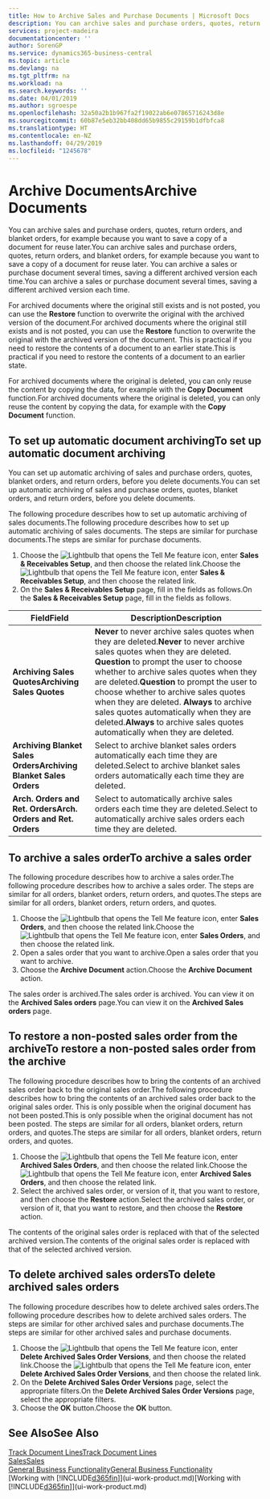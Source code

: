 ```yaml
---
title: How to Archive Sales and Purchase Documents | Microsoft Docs
description: You can archive sales and purchase orders, quotes, return orders, and blanket orders, and you can use the archived document to recreate the document that it was archived from.
services: project-madeira
documentationcenter: ''
author: SorenGP
ms.service: dynamics365-business-central
ms.topic: article
ms.devlang: na
ms.tgt_pltfrm: na
ms.workload: na
ms.search.keywords: ''
ms.date: 04/01/2019
ms.author: sgroespe
ms.openlocfilehash: 32a50a2b1b967fa2f19022ab6e07865716243d8e
ms.sourcegitcommit: 60b87e5eb32bb408dd65b9855c29159b1dfbfca8
ms.translationtype: HT
ms.contentlocale: en-NZ
ms.lasthandoff: 04/29/2019
ms.locfileid: "1245678"
---
```

# <a name="archive-documents"></a><span data-ttu-id="c8011-103">Archive Documents</span><span class="sxs-lookup"><span data-stu-id="c8011-103">Archive Documents</span></span>
<span data-ttu-id="c8011-104">You can archive sales and purchase orders, quotes, return orders, and blanket orders, for example because you want to save a copy of a document for reuse later.</span><span class="sxs-lookup"><span data-stu-id="c8011-104">You can archive sales and purchase orders, quotes, return orders, and blanket orders, for example because you want to save a copy of a document for reuse later.</span></span> <span data-ttu-id="c8011-105">You can archive a sales or purchase document several times, saving a different archived version each time.</span><span class="sxs-lookup"><span data-stu-id="c8011-105">You can archive a sales or purchase document several times, saving a different archived version each time.</span></span>

<span data-ttu-id="c8011-106">For archived documents where the original still exists and is not posted, you can use the **Restore** function to overwrite the original with the archived version of the document.</span><span class="sxs-lookup"><span data-stu-id="c8011-106">For archived documents where the original still exists and is not posted, you can use the **Restore** function to overwrite the original with the archived version of the document.</span></span> <span data-ttu-id="c8011-107">This is practical if you need to restore the contents of a document to an earlier state.</span><span class="sxs-lookup"><span data-stu-id="c8011-107">This is practical if you need to restore the contents of a document to an earlier state.</span></span>

<span data-ttu-id="c8011-108">For archived documents where the original is deleted, you can only reuse the content by copying the data, for example with the **Copy Document** function.</span><span class="sxs-lookup"><span data-stu-id="c8011-108">For archived documents where the original is deleted, you can only reuse the content by copying the data, for example with the **Copy Document** function.</span></span>   

## <a name="to-set-up-automatic-document-archiving"></a><span data-ttu-id="c8011-109">To set up automatic document archiving</span><span class="sxs-lookup"><span data-stu-id="c8011-109">To set up automatic document archiving</span></span>  
<span data-ttu-id="c8011-110">You can set up automatic archiving of sales and purchase orders, quotes, blanket orders, and return orders, before you delete documents.</span><span class="sxs-lookup"><span data-stu-id="c8011-110">You can set up automatic archiving of sales and purchase orders, quotes, blanket orders, and return orders, before you delete documents.</span></span>

<span data-ttu-id="c8011-111">The following procedure describes how to set up automatic archiving of sales documents.</span><span class="sxs-lookup"><span data-stu-id="c8011-111">The following procedure describes how to set up automatic archiving of sales documents.</span></span> <span data-ttu-id="c8011-112">The steps are similar for purchase documents.</span><span class="sxs-lookup"><span data-stu-id="c8011-112">The steps are similar for purchase documents.</span></span>
1.  <span data-ttu-id="c8011-113">Choose the ![Lightbulb that opens the Tell Me feature](media/ui-search/search_small.png "Tell me what you want to do") icon, enter **Sales & Receivables Setup**, and then choose the related link.</span><span class="sxs-lookup"><span data-stu-id="c8011-113">Choose the ![Lightbulb that opens the Tell Me feature](media/ui-search/search_small.png "Tell me what you want to do") icon, enter **Sales & Receivables Setup**, and then choose the related link.</span></span>
2. <span data-ttu-id="c8011-114">On the **Sales & Receivables Setup** page, fill in the fields as follows.</span><span class="sxs-lookup"><span data-stu-id="c8011-114">On the **Sales & Receivables Setup** page, fill in the fields as follows.</span></span>

|<span data-ttu-id="c8011-115">Field</span><span class="sxs-lookup"><span data-stu-id="c8011-115">Field</span></span>|<span data-ttu-id="c8011-116">Description</span><span class="sxs-lookup"><span data-stu-id="c8011-116">Description</span></span>|
|-----|-----------|
|<span data-ttu-id="c8011-117">**Archiving Sales Quotes**</span><span class="sxs-lookup"><span data-stu-id="c8011-117">**Archiving Sales Quotes**</span></span>|<span data-ttu-id="c8011-118">**Never** to never archive sales quotes when they are deleted.</span><span class="sxs-lookup"><span data-stu-id="c8011-118">**Never** to never archive sales quotes when they are deleted.</span></span> <span data-ttu-id="c8011-119">**Question** to prompt the user to choose whether to archive sales quotes when they are deleted.</span><span class="sxs-lookup"><span data-stu-id="c8011-119">**Question** to prompt the user to choose whether to archive sales quotes when they are deleted.</span></span> <span data-ttu-id="c8011-120">**Always** to archive sales quotes automatically when they are deleted.</span><span class="sxs-lookup"><span data-stu-id="c8011-120">**Always** to archive sales quotes automatically when they are deleted.</span></span>|
|<span data-ttu-id="c8011-121">**Archiving Blanket Sales Orders**</span><span class="sxs-lookup"><span data-stu-id="c8011-121">**Archiving Blanket Sales Orders**</span></span>|<span data-ttu-id="c8011-122">Select to archive blanket sales orders automatically each time they are deleted.</span><span class="sxs-lookup"><span data-stu-id="c8011-122">Select to archive blanket sales orders automatically each time they are deleted.</span></span>|
|<span data-ttu-id="c8011-123">**Arch. Orders and Ret. Orders**</span><span class="sxs-lookup"><span data-stu-id="c8011-123">**Arch. Orders and Ret. Orders**</span></span>|<span data-ttu-id="c8011-124">Select to automatically archive sales orders each time they are deleted.</span><span class="sxs-lookup"><span data-stu-id="c8011-124">Select to automatically archive sales orders each time they are deleted.</span></span>|

## <a name="to-archive-a-sales-order"></a><span data-ttu-id="c8011-125">To archive a sales order</span><span class="sxs-lookup"><span data-stu-id="c8011-125">To archive a sales order</span></span>
<span data-ttu-id="c8011-126">The following procedure describes how to archive a sales order.</span><span class="sxs-lookup"><span data-stu-id="c8011-126">The following procedure describes how to archive a sales order.</span></span> <span data-ttu-id="c8011-127">The steps are similar for all orders, blanket orders, return orders, and quotes.</span><span class="sxs-lookup"><span data-stu-id="c8011-127">The steps are similar for all orders, blanket orders, return orders, and quotes.</span></span>

1.  <span data-ttu-id="c8011-128">Choose the ![Lightbulb that opens the Tell Me feature](media/ui-search/search_small.png "Tell me what you want to do") icon, enter **Sales Orders**, and then choose the related link.</span><span class="sxs-lookup"><span data-stu-id="c8011-128">Choose the ![Lightbulb that opens the Tell Me feature](media/ui-search/search_small.png "Tell me what you want to do") icon, enter **Sales Orders**, and then choose the related link.</span></span>  
2.  <span data-ttu-id="c8011-129">Open a sales order that you want to archive.</span><span class="sxs-lookup"><span data-stu-id="c8011-129">Open a sales order that you want to archive.</span></span>  
3.  <span data-ttu-id="c8011-130">Choose the **Archive Document** action.</span><span class="sxs-lookup"><span data-stu-id="c8011-130">Choose the **Archive Document** action.</span></span>

<span data-ttu-id="c8011-131">The sales order is archived.</span><span class="sxs-lookup"><span data-stu-id="c8011-131">The sales order is archived.</span></span> <span data-ttu-id="c8011-132">You can view it on the **Archived Sales orders** page.</span><span class="sxs-lookup"><span data-stu-id="c8011-132">You can view it on the **Archived Sales orders** page.</span></span>

## <a name="to-restore-a-non-posted-sales-order-from-the-archive"></a><span data-ttu-id="c8011-133">To restore a non-posted sales order from the archive</span><span class="sxs-lookup"><span data-stu-id="c8011-133">To restore a non-posted sales order from the archive</span></span>
<span data-ttu-id="c8011-134">The following procedure describes how to bring the contents of an archived sales order back to the original sales order.</span><span class="sxs-lookup"><span data-stu-id="c8011-134">The following procedure describes how to bring the contents of an archived sales order back to the original sales order.</span></span> <span data-ttu-id="c8011-135">This is only possible when the original document has not been posted.</span><span class="sxs-lookup"><span data-stu-id="c8011-135">This is only possible when the original document has not been posted.</span></span> <span data-ttu-id="c8011-136">The steps are similar for all orders, blanket orders, return orders, and quotes.</span><span class="sxs-lookup"><span data-stu-id="c8011-136">The steps are similar for all orders, blanket orders, return orders, and quotes.</span></span>

1. <span data-ttu-id="c8011-137">Choose the ![Lightbulb that opens the Tell Me feature](media/ui-search/search_small.png "Tell me what you want to do") icon, enter **Archived Sales Orders**, and then choose the related link.</span><span class="sxs-lookup"><span data-stu-id="c8011-137">Choose the ![Lightbulb that opens the Tell Me feature](media/ui-search/search_small.png "Tell me what you want to do") icon, enter **Archived Sales Orders**, and then choose the related link.</span></span>
2. <span data-ttu-id="c8011-138">Select the archived sales order, or version of it, that you want to restore, and then choose the **Restore** action.</span><span class="sxs-lookup"><span data-stu-id="c8011-138">Select the archived sales order, or version of it, that you want to restore, and then choose the **Restore** action.</span></span>  

<span data-ttu-id="c8011-139">The contents of the original sales order is replaced with that of the selected archived version.</span><span class="sxs-lookup"><span data-stu-id="c8011-139">The contents of the original sales order is replaced with that of the selected archived version.</span></span>

## <a name="to-delete-archived-sales-orders"></a><span data-ttu-id="c8011-140">To delete archived sales orders</span><span class="sxs-lookup"><span data-stu-id="c8011-140">To delete archived sales orders</span></span>
<span data-ttu-id="c8011-141">The following procedure describes how to delete archived sales orders.</span><span class="sxs-lookup"><span data-stu-id="c8011-141">The following procedure describes how to delete archived sales orders.</span></span> <span data-ttu-id="c8011-142">The steps are similar for other archived sales and purchase documents.</span><span class="sxs-lookup"><span data-stu-id="c8011-142">The steps are similar for other archived sales and purchase documents.</span></span>

1.  <span data-ttu-id="c8011-143">Choose the ![Lightbulb that opens the Tell Me feature](media/ui-search/search_small.png "Tell me what you want to do") icon, enter **Delete Archived Sales Order Versions**, and then choose the related link.</span><span class="sxs-lookup"><span data-stu-id="c8011-143">Choose the ![Lightbulb that opens the Tell Me feature](media/ui-search/search_small.png "Tell me what you want to do") icon, enter **Delete Archived Sales Order Versions**, and then choose the related link.</span></span>  
2.  <span data-ttu-id="c8011-144">On the **Delete Archived Sales Order Versions** page, select the appropriate filters.</span><span class="sxs-lookup"><span data-stu-id="c8011-144">On the **Delete Archived Sales Order Versions** page, select the appropriate filters.</span></span>  
3.  <span data-ttu-id="c8011-145">Choose the **OK** button.</span><span class="sxs-lookup"><span data-stu-id="c8011-145">Choose the **OK** button.</span></span>

## <a name="see-also"></a><span data-ttu-id="c8011-146">See Also</span><span class="sxs-lookup"><span data-stu-id="c8011-146">See Also</span></span>
[<span data-ttu-id="c8011-147">Track Document Lines</span><span class="sxs-lookup"><span data-stu-id="c8011-147">Track Document Lines</span></span>](across-how-to-track-document-lines.md)  
[<span data-ttu-id="c8011-148">Sales</span><span class="sxs-lookup"><span data-stu-id="c8011-148">Sales</span></span>](sales-manage-sales.md)  
[<span data-ttu-id="c8011-149">General Business Functionality</span><span class="sxs-lookup"><span data-stu-id="c8011-149">General Business Functionality</span></span>](ui-across-business-areas.md)  
<span data-ttu-id="c8011-150">[Working with [!INCLUDE[d365fin](includes/d365fin_md.md)]](ui-work-product.md)</span><span class="sxs-lookup"><span data-stu-id="c8011-150">[Working with [!INCLUDE[d365fin](includes/d365fin_md.md)]](ui-work-product.md)</span></span>
